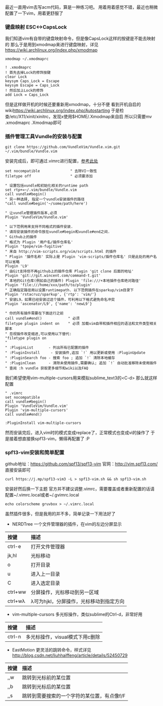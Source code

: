 最近一直用vim去写acm代码，算是一种练习吧。
用着用着感觉不错，最近也稍微配置了一下vim，用着更舒服了

### 键盘映射 ESC<->CapsLock
我们知道vim有自带的键盘映射命令，但是像CapsLock这样的按键是不能去映射的
那么于是用到xmodmap来进行键盘映射，详见<https://wiki.archlinux.org/index.php/xmodmap>
```
xmodmap ~/.xmodmaprc
```
```
! .xmodmaprc
! 首先去掉Lock的修饰按键
clear Lock
keysym Caps_Lock = Escape
keysym Escape = Caps_Lock
! 然后加上Lock的修饰
add Lock = Caps_Lock
```
但是这样做开机的时候还要重新用xmodmap，十分不便
看到开机自启的wiki<https://wiki.archlinux.org/index.php/Autostarting>
于是检查/etc/X11/xinit/xinitrc，发现x使用$HOME/.Xmodmap来自启
所以只需要mv .xmodmaprc .Xmodmap即可

### 插件管理工具Vundle的安装与配置
```
git clone https://github.com/VundleVim/Vundle.vim.git ~/.vim/bundle/Vundle.vim
```
安装完成后，即可通过.vimrc进行配置，[参考此处](http://blog.csdn.net/zhangpower1993/article/details/52184581)
```
set nocompatible              " 去除VI一致性
filetype off                  " 必须要添加

" 设置包括vundle和初始化相关的runtime path
set rtp+=~/.vim/bundle/Vundle.vim
call vundle#begin()
" 另一种选择, 指定一个vundle安装插件的路径
"call vundle#begin('~/some/path/here')

" 让vundle管理插件版本,必须
Plugin 'VundleVim/Vundle.vim'

" 以下范例用来支持不同格式的插件安装.
" 请将安装插件的命令放在vundle#begin和vundle#end之间.
" Github上的插件
" 格式为 Plugin '用户名/插件仓库名'
Plugin 'tpope/vim-fugitive'
" 来自 http://vim-scripts.org/vim/scripts.html 的插件
" Plugin '插件名称' 实际上是 Plugin 'vim-scripts/插件仓库名' 只是此处的用户名可以省略
Plugin 'L9'
" 由Git支持但不再github上的插件仓库 Plugin 'git clone 后面的地址'
Plugin 'git://git.wincent.com/command-t.git'
" 本地的Git仓库(例如自己的插件) Plugin 'file:///+本地插件仓库绝对路径'
Plugin 'file:///home/xxx/path/to/plugin'
" 正确指定路径用以设置runtimepath. 以下范例插件在sparkup/vim目录下
Plugin 'rstacruz/sparkup', {'rtp': 'vim/'}
" 安装L9，如果已经安装过这个插件，可利用以下格式避免命名冲突
Plugin 'ascenator/L9', {'name': 'newL9'}

" 你的所有插件需要在下面这行之前
call vundle#end()            " 必须
filetype plugin indent on    " 必须 加载vim自带和插件相应的语法和文件类型相关脚本
" 忽视插件改变缩进,可以使用以下替代:
"filetype plugin on
"
" :PluginList       - 列出所有已配置的插件
" :PluginInstall     - 安装插件,追加 `!` 用以更新或使用 :PluginUpdate
" :PluginSearch foo - 搜索 foo ; 追加 `!` 清除本地缓存
" :PluginClean      - 清除未使用插件,需要确认; 追加 `!` 自动批准移除未使用插件
" 查阅 :h vundle 获取更多细节和wiki以及FAQ
```

我们希望使用vim-multiple-cursors用来模拟sublime_text3的&lt;C-d&gt;
那么就这样配置
```
" .vimrc
set nocompatible
call vundle#begin()
Plugin 'VundleVim/Vundle.vim'
Plugin 'vim-multiple-cursors'
call vundle#end()
```
```
:PluginInstall vim-multiple-cursors
```

然而安装完后，进入vim时的模式变成replace了，正常模式也变成vi的操作了
于是接着想直接换spf13-vim，懒得再配置了 :P

### spf13-vim安装和简单配置
github地址：<https://github.com/spf13/spf13-vim>
官网：<http://vim.spf13.com/>
直接安装即可
```
curl https://j.mp/spf13-vim3 -L > spf13-vim.sh && sh spf13-vim.sh
```

安装好然后换一下主题
官方并不建议调整.vimrc，需要覆盖或者重新配置的话请配置~/.vimrc.local或者~/.gvimrc.local
```
echo colorscheme gruvbox > ~/.vimrc.local
```

虽然插件很多，但是我用的并不多，简单记录一下用法好了
- NERDTree
一个文件管理器的插件，在vim的左边分屏显示

按键|描述
:-|:-
ctrl-e|打开文件管理器
jk,hl|光标移动
o|打开目录
u|进入上一目录
C|进入选定目录
ctrl+ww|分屏操作，光标移动到另一区域
ctrl+wλ|λ可为hjkl，分屏操作，光标移动到指定方向

- vim-multiple-cursors
多光标操作，类似sublime的Ctrl-d，非常好用

按键|描述
:-|:-
ctrl-n|多光标操作，visual模式下用c删除

- EastMotion
更灵活的跳转命令，样式详见<http://blog.csdn.net/liuhhaiffeng/article/details/52450729>

按键|描述
:-|:-
,,w|跳转到光标前的某位置
,,b|跳转到光标后的某位置
,,s|跳转到需要搜索的一个字符的某位置，有点像f/F